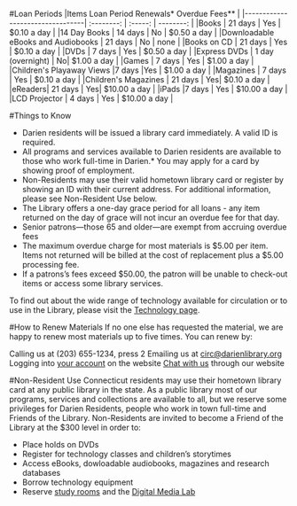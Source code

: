 #Loan Periods
|Items	Loan Period	Renewals*	Overdue Fees** |
|---------------------------------| :--------: | :-----: | --------: |
|Books |	21 days	| Yes |	$0.10 a day |
|14 Day Books |	14 days	| No |	$0.50 a day |
|Downloadable eBooks and Audiobooks	| 21 days |	No	| none |
|Books on CD |	21 days	| Yes |	$0.10 a day |
|DVDs |	7 days |	Yes | $0.50 a day |
|Express DVDs |	1 day (overnight) |	No|	$1.00 a day |
|Games |	7 days |	Yes | 	$1.00 a day |
|Children's Playaway Views |7 days |Yes | $1.00 a day |
|Magazines	| 7 days | Yes | $0.10 a day |
|Children's Magazines |	21 days | Yes| $0.10 a day |
|eReaders| 21 days | Yes| $10.00 a day |
|iPads |7 days | Yes | $10.00 a day | 
|LCD Projector | 4 days	| Yes | $10.00 a day |

#Things to Know
* Darien residents will be issued a library card immediately. A valid ID is required.
* All programs and services available to Darien residents are available to those who work full-time in Darien.* You may apply for a card by showing proof of employment.
* Non-Residents may use their valid hometown library card or register by showing an ID with their current address. For additional information, please see Non-Resident Use below.
* The Library offers a one-day grace period for all loans - any item returned on the day of grace will not incur an overdue fee for that day.
* Senior patrons—those 65 and older—are exempt from accruing overdue fees
* The maximum overdue charge for most materials is $5.00 per item. Items not returned will be billed at the cost of replacement plus a $5.00 processing fee.
* If a patrons’s fees exceed $50.00, the patron will be unable to check-out items or access some library services.

To find out about the wide range of technology available for circulation or to use in the Library, please visit the [Technology page](/link-needed "Technology").

#How to Renew Materials
If no one else has requested the material, we are happy to renew most materials up to five times. You can renew by:

Calling us at (203) 655-1234, press 2
Emailing us at [circ@darienlibrary.org](mailto:circ@darienlibrary.org)
Logging into [your account](/link-needed "My Account") on the website
[Chat with us](/contact "Chat with us") through our website

#Non-Resident Use
Connecticut residents may use their hometown library card at any public library in the state. As a public library most of our programs, services and collections are available to all, but we reserve some privileges for Darien Residents, people who work in town full-time and Friends of the Library. Non-Residents are invited to become a Friend of the Library at the $300 level in order to:

* Place holds on DVDs
* Register for technology classes and children’s storytimes
* Access eBooks, dowloadable audiobooks, magazines and research databases 
* Borrow technology equipment
* Reserve [study rooms](/link-needed) and the [Digital Media Lab](/link-needed "Digital Media Lab")